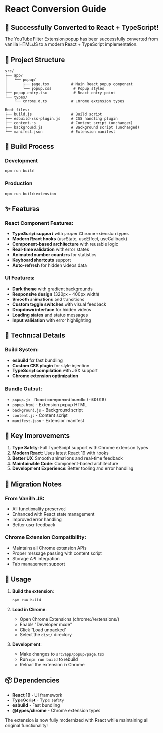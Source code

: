 # React Conversion Guide

## 🎉 Successfully Converted to React + TypeScript!

The YouTube Filter Extension popup has been successfully converted from vanilla HTML/JS to a modern React + TypeScript implementation.

## 📁 Project Structure

```
src/
├── app/
│   └── popup/
│       ├── page.tsx          # Main React popup component
│       └── popup.css          # Popup styles
├── popup-entry.tsx            # React entry point
└── types/
    └── chrome.d.ts           # Chrome extension types

Root files:
├── build.js                  # Build script
├── esbuild-css-plugin.js     # CSS handling plugin
├── content.js                # Content script (unchanged)
├── background.js             # Background script (unchanged)
└── manifest.json             # Extension manifest
```

## 🚀 Build Process

### Development
```bash
npm run build
```

### Production
```bash
npm run build:extension
```

## ✨ Features

### React Component Features:
- **TypeScript support** with proper Chrome extension types
- **Modern React hooks** (useState, useEffect, useCallback)
- **Component-based architecture** with reusable logic
- **Real-time validation** with error states
- **Animated number counters** for statistics
- **Keyboard shortcuts** support
- **Auto-refresh** for hidden videos data

### UI Features:
- **Dark theme** with gradient backgrounds
- **Responsive design** (320px - 400px width)
- **Smooth animations** and transitions
- **Custom toggle switches** with visual feedback
- **Dropdown interface** for hidden videos
- **Loading states** and status messages
- **Input validation** with error highlighting

## 🔧 Technical Details

### Build System:
- **esbuild** for fast bundling
- **Custom CSS plugin** for style injection
- **TypeScript compilation** with JSX support
- **Chrome extension optimization**

### Bundle Output:
- `popup.js` - React component bundle (~595KB)
- `popup.html` - Extension popup HTML
- `background.js` - Background script
- `content.js` - Content script
- `manifest.json` - Extension manifest

## 🎯 Key Improvements

1. **Type Safety**: Full TypeScript support with Chrome extension types
2. **Modern React**: Uses latest React 19 with hooks
3. **Better UX**: Smooth animations and real-time feedback
4. **Maintainable Code**: Component-based architecture
5. **Development Experience**: Better tooling and error handling

## 🔄 Migration Notes

### From Vanilla JS:
- All functionality preserved
- Enhanced with React state management
- Improved error handling
- Better user feedback

### Chrome Extension Compatibility:
- Maintains all Chrome extension APIs
- Proper message passing with content script
- Storage API integration
- Tab management support

## 🚀 Usage

1. **Build the extension**:
   ```bash
   npm run build
   ```

2. **Load in Chrome**:
   - Open Chrome Extensions (chrome://extensions/)
   - Enable "Developer mode"
   - Click "Load unpacked"
   - Select the `dist/` directory

3. **Development**:
   - Make changes to `src/app/popup/page.tsx`
   - Run `npm run build` to rebuild
   - Reload the extension in Chrome

## 📦 Dependencies

- **React 19** - UI framework
- **TypeScript** - Type safety
- **esbuild** - Fast bundling
- **@types/chrome** - Chrome extension types

The extension is now fully modernized with React while maintaining all original functionality! 